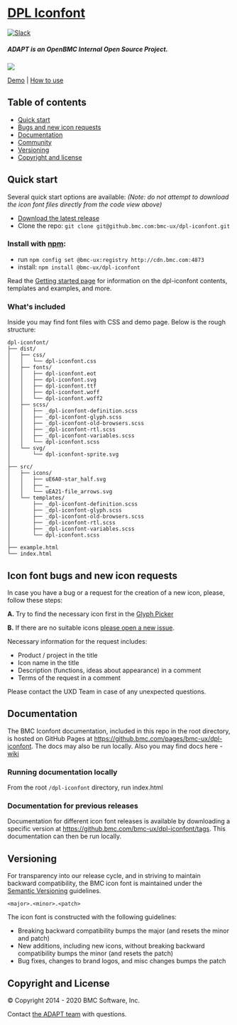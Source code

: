 # [DPL Iconfont](https://github.bmc.com/pages/BMC-UX/dpl-iconfont)

[![Slack](https://bmcuxd-slack.herokuapp.com/badge.svg)](https://bmcuxd-slack.herokuapp.com)

##### ADAPT is an OpenBMC Internal Open Source Project.
![](https://s3.amazonaws.com/aws-uxd-cdn/docs/badge-internal.png)

[Demo](https://github.bmc.com/pages/bmc-ux/dpl-iconfont) |
[How to use](https://github.bmc.com/pages/bmc-ux/dpl-iconfont/example)

## Table of contents

* [Quick start](#quick-start)
* [Bugs and new icon requests](#Icon-font-bugs-and-new-icon-requests)
* [Documentation](#documentation)
* [Community](#community)
* [Versioning](#versioning)
* [Copyright and license](#copyright-and-license)


## Quick start

Several quick start options are available: *(Note: do not attempt to download the icon font files directly from the code view above)*

* [Download the latest release](https://github.bmc.com/bmc-ux/dpl-iconfont/releases/latest)
* Clone the repo: `git clone git@github.bmc.com:bmc-ux/dpl-iconfont.git`

### Install with [npm](https://www.npmjs.com):
* run `npm config set @bmc-ux:registry http://cdn.bmc.com:4873 `
* install: `npm install @bmc-ux/dpl-iconfont`

Read the [Getting started page](https://github.bmc.com/pages/bmc-ux/dpl-iconfont/example) for information on the dpl-iconfont contents, templates and examples, and more.

### What's included

Inside you may find font files with CSS and demo page. Below is the rough structure:

```
dpl-iconfont/
├── dist/
│   ├── css/
│   │   └── dpl-iconfont.css
│   ├── fonts/
│   │   ├── dpl-iconfont.eot
│   │   ├── dpl-iconfont.svg
│   │   ├── dpl-iconfont.ttf
│   │   ├── dpl-iconfont.woff
│   │   └── dpl-iconfont.woff2
│   ├── scss/
│   │   ├── _dpl-iconfont-definition.scss
│   │   ├── _dpl-iconfont-glyph.scss
│   │   ├── _dpl-iconfont-old-browsers.scss
│   │   ├── _dpl-iconfont-rtl.scss
│   │   ├── _dpl-iconfont-variables.scss
│   │   └── dpl-iconfont.scss
│   └── svg/
│       └── dpl-iconfont-sprite.svg
│
├── src/
│   ├── icons/
│   │   ├── uE6A0-star_half.svg
│   │   ├── …
│   │   └── uEA21-file_arrows.svg
│   └── templates/
│       ├── _dpl-iconfont-definition.scss
│       ├── _dpl-iconfont-glyph.scss
│       ├── _dpl-iconfont-old-browsers.scss
│       ├── _dpl-iconfont-rtl.scss
│       ├── _dpl-iconfont-variables.scss
│       └── dpl-iconfont.scss
│
├── example.html  
└── index.html
```

## Icon font bugs and new icon requests

In case you have a bug or a request for the creation of a new icon, please, follow these steps:

**A.** Try to find the necessary icon first in the [Glyph Picker](https://github.bmc.com/pages/bmc-ux/dpl-iconfont/)

**B.** If there are no suitable icons [please open a new issue](https://github.bmc.com/bmc-ux/dpl-iconfont/issues/new).

Necessary information for the request includes:
+ Product / project in the title
+ Icon name in the title
+ Description (functions, ideas about appearance) in a comment
+ Terms of the request in a comment

Please contact the UXD Team in case of any unexpected questions.

## Documentation

The BMC Iconfont documentation, included in this repo in the root directory, is hosted on GitHub Pages at <https://github.bmc.com/pages/bmc-ux/dpl-iconfont>. The docs may also be run locally.
Also you may find docs here - [wiki](https://github.bmc.com/bmc-ux/dpl-iconfont/wiki)

### Running documentation locally

From the root `/dpl-iconfont` directory, run index.html

### Documentation for previous releases

Documentation for different icon font releases is available by downloading a specific version at  <https://github.bmc.com/bmc-ux/dpl-iconfont/tags>. This documentation can then be run locally.


## Versioning

For transparency into our release cycle, and in striving to maintain backward compatibility, the BMC icon font is maintained under the [Semantic Versioning](http://semver.org) guidelines.

`<major>.<minor>.<patch>`

The icon font is constructed with the following guidelines:
* Breaking backward compatibility bumps the major (and resets the minor and patch)
* New additions, including new icons, without breaking backward compatibility bumps the minor (and resets the patch)
* Bug fixes, changes to brand logos, and misc changes bumps the patch

## Copyright and License
© Copyright 2014 - 2020 BMC Software, Inc.

Contact [the ADAPT team](mailto:adapt@bmc.com) with questions.
